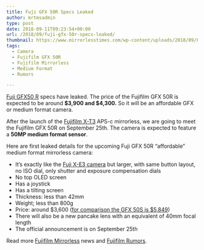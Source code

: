 ```yaml
---
title: Fuji GFX 50R Specs Leaked
author: mrtmsadmin
type: post
date: 2018-09-11T09:23:54+00:00
url: /2018/09/fuji-gfx-50r-specs-leaked/
thumbnail: https://www.mirrorlesstimes.com/wp-content/uploads/2018/09/Fujifilm-GFX-50r.jpg
tags:
  - Camera
  - Fujifilm GFX 50R
  - Fujifilm Mirrorless
  - Medium Format
  - Rumors

---
```

<a href="https://www.mirrorlesstimes.com/tag/fujifilm-gfx-50r/" target="_blank" rel="noopener">Fuji GFX50 R</a> specs have leaked. The price of the Fujifilm GFX 50R is expected to be around **$3,900 and $4,300.** So it will be an affordable GFX or medium format camera.

After the launch of the <a href="https://www.mirrorlesstimes.com/tag/fujifilm-x-t3/" target="_blank" rel="noopener">Fujifilm X-T3</a> APS-c mirrorless, we are going to meet the Fujifilm GFX 50R on September 25th. The camera is expected to feature a **50MP medium format sensor**.

Here are first leaked details for the upcoming Fuji GFX 50R “affordable” medium format mirrorless camera:<!--more-->

  * It’s exactly like the <a href="https://www.amazon.com/Fujifilm-X-E3-Mirrorless-XF23mmF2-Kit/dp/B0759G5XRK/?tag=daicamnew-20" target="_blank" rel="noopener" data-amzn-asin="B0759G5XRK">Fuji X-E3 camera</a> but larger, with same button layout, no ISO dial, only shutter and exposure compensation dials
  * No top OLED screen
  * Has a joystick
  * Has a tilting screen
  * Thickness: less than 42mm
  * Weight; less than 800g
  * Price: around $3,600 (<a class="broken_link" href="https://www.adorama.com/ifjgfx50s.html?kbid=68292" target="_blank" rel="noopener">for comparison the GFX 50S is $5,849</a>)
  * There will also be a new pancake lens with an equivalent of 40mm focal length
  * The official announcement is on September 25th

Read more [Fujifilm Mirrorless][1] news and <a href="https://www.dailycameranews.com/tag/fujifilm-rumors/" target="_blank" rel="noopener">Fujifilm Rumors</a>.

 [1]: https://www.mirrorlesstimes.com/tag/fujifilm-mirrorless/